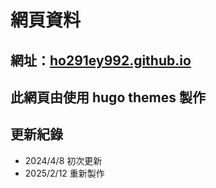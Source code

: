# 網頁資料

## 網址：[ho291ey992.github.io](https://ho291ey992.github.io/)

## 此網頁由使用 hugo themes 製作

## 更新紀錄
- 2024/4/8 初次更新
- 2025/2/12 重新製作